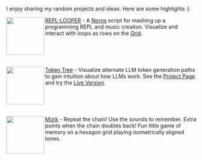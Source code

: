 I enjoy sharing my random projects and ideas. Here are some highlights :)

<img src="https://github.com/awwaiid/repl-looper/raw/dev/docs/20230318-norns-screenshot.png" height="100" align="left"/>

[REPL-LOOPER](https://github.com/awwaiid/repl-looper) - A [Norns](https://monome.org/docs/norns/) script for mashing up a programming REPL and music creation. Visualize and interact with loops as rows on the [Grid](https://monome.org/docs/grid/).

<br clear="both"/><br clear="both"/>

<img src="https://thelackthereof.org/_ipx/_/img/Token_Tree_-_Simple.png" height="100" align="left"/>

[Token Tree](https://github.com/awwaiid/token-tree) - Visualize alternate LLM token generation paths to gain intuition about how LLMs work. See the [Project Page](https://thelackthereof.org/llm-token-tree-visualization) and try the [Live Version](https://thelackthereof.org/token-tree/).

<br clear="both"/><br clear="both"/>

<img src="https://github.com/user-attachments/assets/069374bb-e130-4818-94c9-70f2cff97d64" height="100" align="left"/>

[Mizik](https://github.com/awwaiid/mizik) - Repeat the chain! Use the sounds to remember. Extra points when the chain doubles back! Fun little game of memory on a hexagon grid playing isometrically aligned tones.
